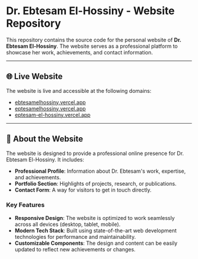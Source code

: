 # Dr. Ebtesam El-Hossiny - Website Repository

This repository contains the source code for the personal website of **Dr. Ebtesam El-Hossiny**. The website serves as a professional platform to showcase her work, achievements, and contact information.

---

## 🌐 Live Website

The website is live and accessible at the following domains:

- [ebtesamelhossiny.vercel.app](https://ebtesamelhossiny.vercel.app)
- [eptesamelhossiny.vercel.app](https://eptesamelhossiny.vercel.app)
- [eptesam-el-hossiny.vercel.app](https://eptesam-el-hossiny.vercel.app)

---

## 📖 About the Website

The website is designed to provide a professional online presence for Dr. Ebtesam El-Hossiny. It includes:

- **Professional Profile**: Information about Dr. Ebtesam's work, expertise, and achievements.
- **Portfolio Section**: Highlights of projects, research, or publications.
- **Contact Form**: A way for visitors to get in touch directly.

### Key Features

- **Responsive Design**: The website is optimized to work seamlessly across all devices (desktop, tablet, mobile).
- **Modern Tech Stack**: Built using state-of-the-art web development technologies for performance and maintainability.
- **Customizable Components**: The design and content can be easily updated to reflect new achievements or changes.
